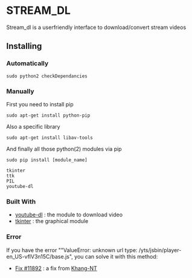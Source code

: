 # STREAM_DL

Stream_dl is a userfriendly interface to download/convert stream videos

## Installing

### Automatically
```
sudo python2 checkDependancies
```

### Manually
First you need to install pip
```
sudo apt-get install python-pip
```
Also a specific library
```
sudo apt-get install libav-tools
```
And finally all those python(2) modules via pip
```
sudo pip install [module_name]
```
```
tkinter
ttk
PIL
youtube-dl
```

### Built With

* [youtube-dl](https://github.com/rg3/youtube-dl) : the module to download video
* [tkinter](https://docs.python.org/2/library/tkinter.html) : the graphical module

### Error
If you have the error ""ValueError: unknown url type: /yts/jsbin/player-en_US-vflV3n15C/base.js", you can solve it with this method:
* [Fix #11892](https://github.com/rg3/youtube-dl/pull/11892/files) : a fix from [Khang-NT](https://github.com/Khang-NT)